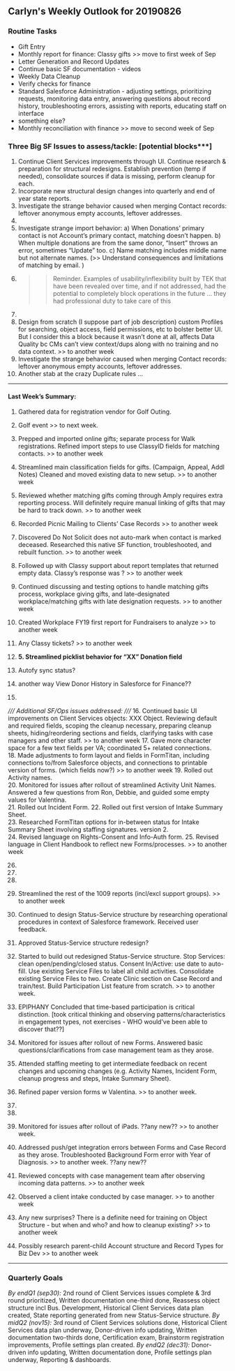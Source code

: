 ## Carlyn's Weekly Outlook for 20190826
### Routine Tasks
* Gift Entry
* Monthly report for finance: Classy gifts >> move to first week of Sep
* Letter Generation and Record Updates
* Continue basic SF documentation - videos
* Weekly Data Cleanup
* Verify checks for finance
* Standard Salesforce Administration - adjusting settings, prioritizing requests, monitoring data entry, answering questions about record history, troubleshooting errors, assisting with reports, educating staff on interface
* something else?
* Monthly reconciliation with finance  >> move to second week of Sep

### Three Big SF Issues to assess/tackle: [potential blocks***]
1. Continue Client Services improvements through UI.  Continue research & preparation for structural redesigns.  Establish prevention (temp if needed), consolidate sources if data is missing, perform cleanup for each.
2. Incorporate new structural design changes into quarterly and end of year state reports.
3. Investigate the strange behavior caused when merging Contact records: leftover anonymous empty accounts, leftover addresses.
4. 
5. Investigate strange import behavior: a) When Donations’ primary contact is not Account’s primary contact, matching doesn’t happen.  b) When multiple donations are from the same donor, “Insert” throws an error, sometimes “Update” too.  c) Name matching includes middle name but not alternate names.  (>> Understand consequences and limitations of matching by email. )
6. > > Reminder.  Examples of usability/inflexibility built by TEK that have been revealed over time, and if not addressed, had the potential to completely block operations in the future … they had professional duty to take care of this
7. 
8. Design from scratch (I suppose part of job description) custom Profiles for searching, object access, field permissions, etc to bolster better UI.  But I consider this a block because it wasn’t done at all, affects Data Quality bc CMs can’t view context/dups along with no training and no data context. >> to another week
9. Investigate the strange behavior caused when merging Contact records: leftover anonymous empty accounts, leftover addresses.
10. Another stab at the crazy Duplicate rules …

- - - -
#### Last Week’s Summary:
1. Gathered data for registration vendor for Golf Outing.  
2. Golf event >> to next week.
3. Prepped and imported online gifts; separate process for Walk registrations.  Refined import steps to use ClassyID fields for matching contacts.  >> to another week
4. Streamlined main classification fields for gifts.  (Campaign, Appeal, Addl Notes)  Cleaned and moved existing data to new setup.   >> to another week
5. Reviewed whether matching gifts coming through Amply requires extra reporting process.  Will definitely require manual linking of gifts that may be hard to track down.  >> to another week
6. Recorded Picnic Mailing to Clients’ Case Records >> to another week
7. Discovered Do Not Solicit does not auto-mark when contact is marked deceased.  Researched this native SF function, troubleshooted, and rebuilt function.  >> to another week
8. Followed up with Classy support about report templates that returned empty data.  Classy’s response was ?  >> to another week

7. Continued discussing and testing options to handle matching gifts process, workplace giving gifts, and late-designated workplace/matching gifts with late designation requests. >> to another week
8. Created Workplace FY19 first report for Fundraisers to analyze >> to another week


12. Any Classy tickets?  >> to another week
13. **5. Streamlined picklist behavior for “XX” Donation field**
14. Autofy sync status?
15. another way View Donor History in Salesforce for Finance??
16. 

*/// Additional SF/Ops issues addressed: ///*
16. Continued basic UI improvements on Client Services objects: XXX Object.  Reviewing default and required fields, scoping the cleanup necessary, preparing cleanup sheets, hiding/reordering sections and fields, clarifying tasks with case managers and other staff.  >> to another week
17. Gave more character space for a few text fields per VA; coordinated 5+ related connections.  
18. Made adjustments to form layout and fields in FormTitan, including connections to/from Salesforce objects, and connections to printable version of forms.  (which fields now?) >> to another week
19. Rolled out Activity names.   
20. Monitored for issues after rollout of streamlined Activity Unit Names.  Answered a few questions from Ron, Debbie, and guided some empty values for Valentina.  
21. Rolled out Incident Form.
22. Rolled out first version of Intake Summary Sheet.  
23. Researched FormTitan options for in-between status for Intake Summary Sheet involving staffing signatures.  version 2.  
24. Revised language on Rights-Consent and Info-Auth form.
25. Revised language in Client Handbook to reflect new Forms/processes. >> to another week

26. 
27. 
28. 
29. Streamlined the rest of the 1009 reports (incl/excl support groups).  >> to another week
30. Continued to design Status-Service structure by researching operational procedures in context of Salesforce framework. Received user feedback.
31. Approved Status-Service structure redesign?  
32. Started to build out redesigned Status-Service structure.  Stop Services: clean open/pending/closed status.  Consent In/Active: use date to auto-fill.   Use existing Service Files to label all child activities.  Consolidate existing Service Files to two.  Create Clinic section on Case Record and train/test.  Build Participation List feature from scratch.   >> to another week.
33. EPIPHANY Concluded that time-based participation is critical distinction.   [took critical thinking and observing patterns/characteristics in engagement types, not exercises - WHO would’ve been able to discover that??] 

33. Monitored for issues after rollout of new Forms.  Answered basic questions/clarifications from case management team as they arose.
34. Attended staffing meeting to get intermediate feedback on recent changes and upcoming changes (e.g. Activity Names, Incident Form, cleanup progress and steps, Intake Summary Sheet).
35. Refined paper version forms w Valentina. >> to another week.
36. 
37. 
38. Monitored for issues after rollout of iPads.  ??any new?? >> to another week.
39. Addressed push/get integration errors between Forms and Case Record as they arose.  Troubleshooted Background Form error with Year of Diagnosis.   >> to another week.  ??any new??

36. Reviewed concepts with case management team after observing incoming data patterns.  >> to another week
37. Observed a client intake conducted by case manager. >> to another week

22. Any new surprises?  There is a definite need for training on Object Structure - but when and who?  and how to cleanup existing?  >> to another week
23. Possibly research parent-child Account structure and Record Types for Biz Dev >> to another week

- - - -
### Quarterly Goals
*By endQ1 (sep30):* 2nd round of Client Services issues complete & 3rd round prioritized, Written documentation one-third done, Reassess object structure incl Bus. Development, Historical Client Services data plan created, State reporting generated from new Status-Service structure.
*By midQ2 (nov15):* 3rd round of Client Services solutions done, Historical Client Services data plan underway, Donor-driven info updating, Written documentation two-thirds done, Certification exam, Brainstorm registration improvements, Profile settings plan created.
*By endQ2 (dec31):*  Donor-driven info updating, Written documentation done, Profile settings plan underway, Reporting & dashboards.